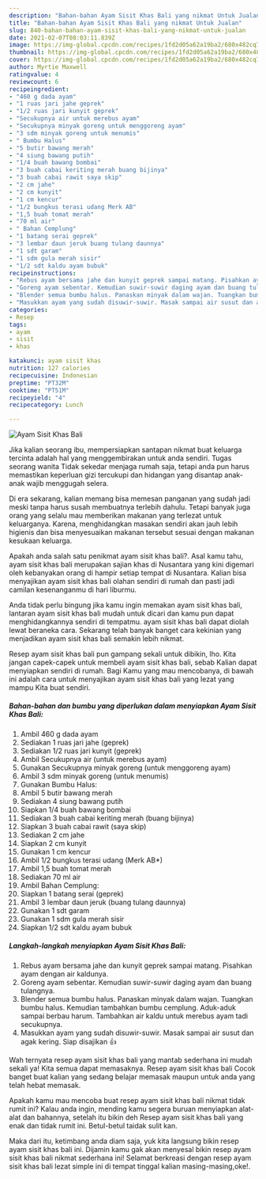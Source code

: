 ```yaml
---
description: "Bahan-bahan Ayam Sisit Khas Bali yang nikmat Untuk Jualan"
title: "Bahan-bahan Ayam Sisit Khas Bali yang nikmat Untuk Jualan"
slug: 840-bahan-bahan-ayam-sisit-khas-bali-yang-nikmat-untuk-jualan
date: 2021-02-07T08:03:11.839Z
image: https://img-global.cpcdn.com/recipes/1fd2d05a62a19ba2/680x482cq70/ayam-sisit-khas-bali-foto-resep-utama.jpg
thumbnail: https://img-global.cpcdn.com/recipes/1fd2d05a62a19ba2/680x482cq70/ayam-sisit-khas-bali-foto-resep-utama.jpg
cover: https://img-global.cpcdn.com/recipes/1fd2d05a62a19ba2/680x482cq70/ayam-sisit-khas-bali-foto-resep-utama.jpg
author: Myrtie Maxwell
ratingvalue: 4
reviewcount: 6
recipeingredient:
- "460 g dada ayam"
- "1 ruas jari jahe geprek"
- "1/2 ruas jari kunyit geprek"
- "Secukupnya air untuk merebus ayam"
- "Secukupnya minyak goreng untuk menggoreng ayam"
- "3 sdm minyak goreng untuk menumis"
- " Bumbu Halus"
- "5 butir bawang merah"
- "4 siung bawang putih"
- "1/4 buah bawang bombai"
- "3 buah cabai keriting merah buang bijinya"
- "3 buah cabai rawit saya skip"
- "2 cm jahe"
- "2 cm kunyit"
- "1 cm kencur"
- "1/2 bungkus terasi udang Merk AB"
- "1,5 buah tomat merah"
- "70 ml air"
- " Bahan Cemplung"
- "1 batang serai geprek"
- "3 lembar daun jeruk buang tulang daunnya"
- "1 sdt garam"
- "1 sdm gula merah sisir"
- "1/2 sdt kaldu ayam bubuk"
recipeinstructions:
- "Rebus ayam bersama jahe dan kunyit geprek sampai matang. Pisahkan ayam dengan air kaldunya."
- "Goreng ayam sebentar. Kemudian suwir-suwir daging ayam dan buang tulangnya."
- "Blender semua bumbu halus. Panaskan minyak dalam wajan. Tuangkan bumbu halus. Kemudian tambahkan bumbu cemplung. Aduk-aduk sampai berbau harum. Tambahkan air kaldu untuk merebus ayam tadi secukupnya."
- "Masukkan ayam yang sudah disuwir-suwir. Masak sampai air susut dan agak kering. Siap disajikan 👍"
categories:
- Resep
tags:
- ayam
- sisit
- khas

katakunci: ayam sisit khas 
nutrition: 127 calories
recipecuisine: Indonesian
preptime: "PT32M"
cooktime: "PT51M"
recipeyield: "4"
recipecategory: Lunch

---
```



![Ayam Sisit Khas Bali](https://img-global.cpcdn.com/recipes/1fd2d05a62a19ba2/680x482cq70/ayam-sisit-khas-bali-foto-resep-utama.jpg)

Jika kalian seorang ibu, mempersiapkan santapan nikmat buat keluarga tercinta adalah hal yang menggembirakan untuk anda sendiri. Tugas seorang  wanita Tidak sekedar menjaga rumah saja, tetapi anda pun harus memastikan keperluan gizi tercukupi dan hidangan yang disantap anak-anak wajib menggugah selera.

Di era  sekarang, kalian memang bisa memesan panganan yang sudah jadi meski tanpa harus susah membuatnya terlebih dahulu. Tetapi banyak juga orang yang selalu mau memberikan makanan yang terlezat untuk keluarganya. Karena, menghidangkan masakan sendiri akan jauh lebih higienis dan bisa menyesuaikan makanan tersebut sesuai dengan makanan kesukaan keluarga. 



Apakah anda salah satu penikmat ayam sisit khas bali?. Asal kamu tahu, ayam sisit khas bali merupakan sajian khas di Nusantara yang kini digemari oleh kebanyakan orang di hampir setiap tempat di Nusantara. Kalian bisa menyajikan ayam sisit khas bali olahan sendiri di rumah dan pasti jadi camilan kesenanganmu di hari liburmu.

Anda tidak perlu bingung jika kamu ingin memakan ayam sisit khas bali, lantaran ayam sisit khas bali mudah untuk dicari dan kamu pun dapat menghidangkannya sendiri di tempatmu. ayam sisit khas bali dapat diolah lewat beraneka cara. Sekarang telah banyak banget cara kekinian yang menjadikan ayam sisit khas bali semakin lebih nikmat.

Resep ayam sisit khas bali pun gampang sekali untuk dibikin, lho. Kita jangan capek-capek untuk membeli ayam sisit khas bali, sebab Kalian dapat menyiapkan sendiri di rumah. Bagi Kamu yang mau mencobanya, di bawah ini adalah cara untuk menyajikan ayam sisit khas bali yang lezat yang mampu Kita buat sendiri.

<!--inarticleads1-->

##### Bahan-bahan dan bumbu yang diperlukan dalam menyiapkan Ayam Sisit Khas Bali:

1. Ambil 460 g dada ayam
1. Sediakan 1 ruas jari jahe (geprek)
1. Sediakan 1/2 ruas jari kunyit (geprek)
1. Ambil Secukupnya air (untuk merebus ayam)
1. Gunakan Secukupnya minyak goreng (untuk menggoreng ayam)
1. Ambil 3 sdm minyak goreng (untuk menumis)
1. Gunakan  Bumbu Halus:
1. Ambil 5 butir bawang merah
1. Sediakan 4 siung bawang putih
1. Siapkan 1/4 buah bawang bombai
1. Sediakan 3 buah cabai keriting merah (buang bijinya)
1. Siapkan 3 buah cabai rawit (saya skip)
1. Sediakan 2 cm jahe
1. Siapkan 2 cm kunyit
1. Gunakan 1 cm kencur
1. Ambil 1/2 bungkus terasi udang (Merk AB*)
1. Ambil 1,5 buah tomat merah
1. Sediakan 70 ml air
1. Ambil  Bahan Cemplung:
1. Siapkan 1 batang serai (geprek)
1. Ambil 3 lembar daun jeruk (buang tulang daunnya)
1. Gunakan 1 sdt garam
1. Gunakan 1 sdm gula merah sisir
1. Siapkan 1/2 sdt kaldu ayam bubuk




<!--inarticleads2-->

##### Langkah-langkah menyiapkan Ayam Sisit Khas Bali:

1. Rebus ayam bersama jahe dan kunyit geprek sampai matang. Pisahkan ayam dengan air kaldunya.
1. Goreng ayam sebentar. Kemudian suwir-suwir daging ayam dan buang tulangnya.
1. Blender semua bumbu halus. Panaskan minyak dalam wajan. Tuangkan bumbu halus. Kemudian tambahkan bumbu cemplung. Aduk-aduk sampai berbau harum. Tambahkan air kaldu untuk merebus ayam tadi secukupnya.
1. Masukkan ayam yang sudah disuwir-suwir. Masak sampai air susut dan agak kering. Siap disajikan 👍




Wah ternyata resep ayam sisit khas bali yang mantab sederhana ini mudah sekali ya! Kita semua dapat memasaknya. Resep ayam sisit khas bali Cocok banget buat kalian yang sedang belajar memasak maupun untuk anda yang telah hebat memasak.

Apakah kamu mau mencoba buat resep ayam sisit khas bali nikmat tidak rumit ini? Kalau anda ingin, mending kamu segera buruan menyiapkan alat-alat dan bahannya, setelah itu bikin deh Resep ayam sisit khas bali yang enak dan tidak rumit ini. Betul-betul taidak sulit kan. 

Maka dari itu, ketimbang anda diam saja, yuk kita langsung bikin resep ayam sisit khas bali ini. Dijamin kamu gak akan menyesal bikin resep ayam sisit khas bali nikmat sederhana ini! Selamat berkreasi dengan resep ayam sisit khas bali lezat simple ini di tempat tinggal kalian masing-masing,oke!.

